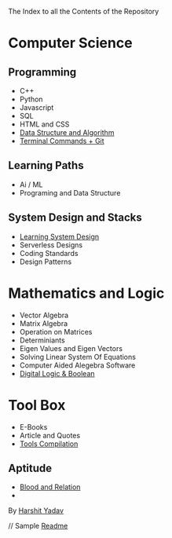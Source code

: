  The Index to all the Contents of the Repository 

# Computer Science

## Programming
* C++
* Python 
* Javascript
* SQL
* HTML and CSS
* [Data Structure and Algorithm](dsalgo/dsalgoindex.md)
* [Terminal Commands + Git ](linux/linux_home.md)


## Learning Paths
*  Ai / ML  
*  Programing and Data Structure

## System Design and Stacks

* [Learning System Design](System_Design_and_Stacks/Learning_System_Design.md)
* Serverless Designs
* Coding Standards
* Design Patterns



# Mathematics and Logic
* Vector Algebra
* Matrix Algebra
* Operation on Matrices
* Determiniants
* Eigen Values and Eigen Vectors
* Solving Linear System Of Equations
* Computer Aided Alegebra Software
* [Digital Logic & Boolean](Mathematics_and_Logic\Digital_Logic\Logic_Gates.md)



# Tool Box 

* E-Books
* Article and Quotes
* [Tools Compilation](Tool_Box/Tools_Compilation.md)






## Aptitude
* [Blood and Relation]()
* 



By  [Harshit Yadav](harshityadav.in)  


// Sample [Readme](markdownsyntax.md)




